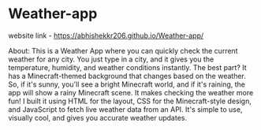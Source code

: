 # Weather-app

website link - https://abhishekkr206.github.io/Weather-app/

About: 
This is a Weather App where you can quickly check the current weather for any city. You just type in a city, and it gives you the temperature, humidity, and weather conditions instantly.
The best part? It has a Minecraft-themed background that changes based on the weather. So, if it's sunny, you'll see a bright Minecraft world, and if it's raining, the app will show a rainy Minecraft scene. It makes checking the weather more fun!
I built it using HTML for the layout, CSS for the Minecraft-style design, and JavaScript to fetch live weather data from an API. It's simple to use, visually cool, and gives you accurate weather updates.
